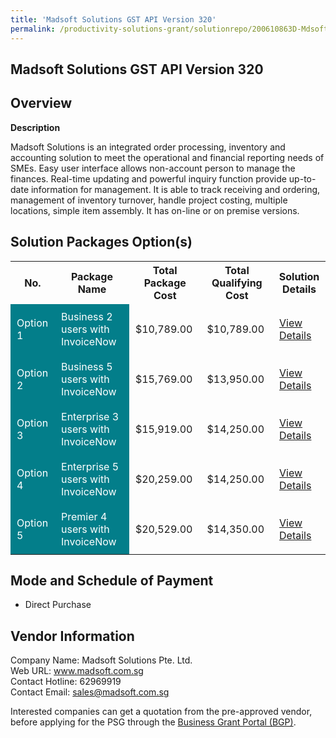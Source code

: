 ```yaml
---
title: 'Madsoft Solutions GST API Version 320'
permalink: /productivity-solutions-grant/solutionrepo/200610863D-Mdsoft-SLNs-GST-API-v-320-G
---
```


## Madsoft Solutions GST API Version 320

## Overview

**Description**

Madsoft Solutions is an integrated order processing, inventory and accounting solution to meet the operational and financial reporting needs of SMEs. Easy user interface allows non-account person to manage the finances. Real-time updating and powerful inquiry function provide up-to-date information for management. It is able to track receiving and ordering, management of inventory turnover, handle project costing, multiple locations, simple item assembly.  It has on-line or on premise versions.

## Solution Packages Option(s)

<table>
<tr>
<th><b>No.</b></th>
<th><b>Package Name</b></th>
<th><b>Total Package Cost</b></th>
<th><b>Total Qualifying Cost</b></th>
<th><b>Solution Details</b></th>
</tr>
<tr>
<td style='padding: 10px; background-color: #037E8A; color: #FFFFFF;'>Option 1</td>
<td style='padding: 10px; background-color: #037E8A; color: #FFFFFF;'>Business 2 users with InvoiceNow</td>
<td style='padding: 10px;'>$10,789.00</td>
<td style='padding: 10px;'>$10,789.00</td>
<td style='padding: 10px;'><a href='/images/psg/200610863D_20240260_30012025_Desensitised_Annex3_Part1.pdf' target='_blank'>View Details</a></td>
</tr>
<tr>
<td style='padding: 10px; background-color: #037E8A; color: #FFFFFF;'>Option 2</td>
<td style='padding: 10px; background-color: #037E8A; color: #FFFFFF;'>Business 5 users with InvoiceNow</td>
<td style='padding: 10px;'>$15,769.00</td>
<td style='padding: 10px;'>$13,950.00</td>
<td style='padding: 10px;'><a href='/images/psg/200610863D_20240260_30012025_Desensitised_Annex3_Part2.pdf' target='_blank'>View Details</a></td>
</tr>
<tr>
<td style='padding: 10px; background-color: #037E8A; color: #FFFFFF;'>Option 3</td>
<td style='padding: 10px; background-color: #037E8A; color: #FFFFFF;'>Enterprise 3 users with InvoiceNow</td>
<td style='padding: 10px;'>$15,919.00</td>
<td style='padding: 10px;'>$14,250.00</td>
<td style='padding: 10px;'><a href='/images/psg/200610863D_20240260_30012025_Desensitised_Annex3_Part3.pdf' target='_blank'>View Details</a></td>
</tr>
<tr>
<td style='padding: 10px; background-color: #037E8A; color: #FFFFFF;'>Option 4</td>
<td style='padding: 10px; background-color: #037E8A; color: #FFFFFF;'>Enterprise 5 users with InvoiceNow</td>
<td style='padding: 10px;'>$20,259.00</td>
<td style='padding: 10px;'>$14,250.00</td>
<td style='padding: 10px;'><a href='/images/psg/200610863D_20240260_30012025_Desensitised_Annex3_Part4.pdf' target='_blank'>View Details</a></td>
</tr>
<tr>
<td style='padding: 10px; background-color: #037E8A; color: #FFFFFF;'>Option 5</td>
<td style='padding: 10px; background-color: #037E8A; color: #FFFFFF;'>Premier 4 users with InvoiceNow</td>
<td style='padding: 10px;'>$20,529.00</td>
<td style='padding: 10px;'>$14,350.00</td>
<td style='padding: 10px;'><a href='/images/psg/200610863D_20240260_30012025_Desensitised_Annex3_Part5.pdf' target='_blank'>View Details</a></td>
</tr>
</table>

## Mode and Schedule of Payment

 - Direct Purchase

## Vendor Information

 Company Name: Madsoft Solutions Pte. Ltd.<br>Web URL: www.madsoft.com.sg <br>Contact Hotline: 62969919 <br>Contact Email: sales@madsoft.com.sg <br>

Interested companies can get a quotation from the pre-approved vendor, before applying for the PSG through the <a href='https://www.businessgrants.gov.sg/' target='_blank' rel='noopener'>Business Grant Portal (BGP)</a>.

<script src="/jquery/resize-tables.js"></script>

